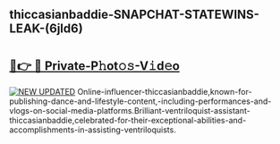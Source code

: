 ## thiccasianbaddie-SNAPCHAT-STATEWINS-LEAK-(6jld6)


# <h2><a href="https://mediaupload.pro?-20M">🔗👉 🔴 Private-P𝚑ot𝚘𝚜-V𝚒d𝚎o</a></h2>

[![NEW UPDATED](https://i.imgur.com/0qMVB7G.gif)](https://mediaupload.pro?-20M)
Online-influencer-thiccasianbaddie,known-for-publishing-dance-and-lifestyle-content,-including-performances-and-vlogs-on-social-media-platforms.Brilliant-ventriloquist-assistant-thiccasianbaddie,celebrated-for-their-exceptional-abilities-and-accomplishments-in-assisting-ventriloquists.  